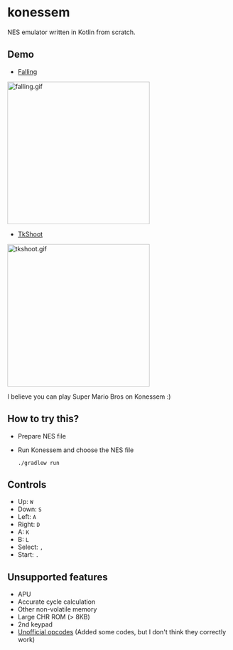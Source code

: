 # konessem
NES emulator written in Kotlin from scratch.

## Demo

- [Falling](https://github.com/vblank182/falling-nes)

<img src="https://user-images.githubusercontent.com/59043/103191859-dfa3dc00-4919-11eb-86bf-d68afd4afc8b.gif" alt="falling.gif" width="320"/>

- [TkShoot](http://hp.vector.co.jp/authors/VA042397/nes/sample.html)

<img src="https://user-images.githubusercontent.com/59043/103191876-f21e1580-4919-11eb-8c54-9de815c3bdde.gif" alt="tkshoot.gif" width="320"/>

I believe you can play Super Mario Bros on Konessem :)

## How to try this?

- Prepare NES file
- Run Konessem and choose the NES file

  ```
  ./gradlew run
  ```

## Controls

- Up: `W`
- Down: `S`
- Left: `A`
- Right: `D`
- A: `K`
- B: `L`
- Select: `,`
- Start: `.`

## Unsupported features

- APU
- Accurate cycle calculation
- Other non-volatile memory
- Large CHR ROM (> 8KB)
- 2nd keypad
- [Unofficial opcodes](https://wiki.nesdev.com/w/index.php/Programming_with_unofficial_opcodes) (Added some codes, but I don't think they correctly work)
